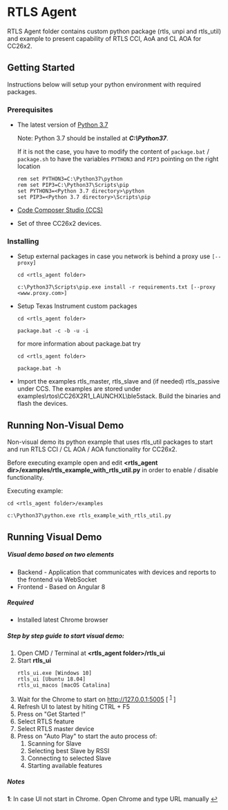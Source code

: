 # RTLS Agent

RTLS Agent folder contains custom python package (rtls, unpi and rtls_util) and example to present capability of RTLS CCI, AoA and CL AOA for CC26x2. 

## Getting Started

Instructions below will setup your python environment with required packages.  

### Prerequisites

- The latest version of [Python 3.7]( https://www.python.org )

    Note: Python 3.7 should be installed at **_C:\Python37_**. 
    
    If it is not the case, you have to modify the content of `package.bat` / `package.sh` to have the variables `PYTHON3` and `PIP3` pointing on the right location
    ```
    rem set PYTHON3=C:\Python37\python
    rem set PIP3=C:\Python37\Scripts\pip
    set PYTHON3=<Python 3.7 directory>\python
    set PIP3=<Python 3.7 directory>\Scripts\pip
    ```


- [Code Composer Studio (CCS)](http://www.ti.com/tool/CCSTUDIO) 
- Set of three CC26x2 devices.


### Installing
* Setup external packages in case you network is behind a proxy use ```[--proxy]```
    ```
    cd <rtls_agent folder>
    
    c:\Python37\Scripts\pip.exe install -r requirements.txt [--proxy <www.proxy.com>]
    ```

* Setup Texas Instrument custom packages

    ```
    cd <rtls_agent folder>
    
    package.bat -c -b -u -i 
    ```
    
    for more information about package.bat try

    ```
    cd <rtls_agent folder>
    
    package.bat -h 
    ```
* Import the examples rtls_master, rtls_slave and (if needed) rtls_passive under CCS. The examples are stored under examples\rtos\CC26X2R1_LAUNCHXL\ble5stack.
Build the binaries and flash the devices.
  
     
## Running Non-Visual Demo

Non-visual demo its python example that uses rtls_util packages to start and run RTLS CCI / CL AOA / AOA functionality for CC26x2.   

Before executing example open and edit **<rtls_agent dir>/examples/rtls_example_with_rtls_util.py** in order to enable / disable functionality.

Executing example: 
```
cd <rtls_agent folder>/examples

c:\Python37\python.exe rtls_example_with_rtls_util.py  
```


## Running Visual Demo

##### Visual demo based on two elements
* Backend - Application that communicates with devices and reports to the frontend via WebSocket
* Frontend - Based on Angular 8

##### Required
* Installed latest Chrome browser 

##### Step by step guide to start visual demo:

1. Open CMD / Terminal at **<rtls_agent folder>/rtls_ui**
2. Start **rtls_ui** 
    ```
    rtls_ui.exe [Windows 10]
    rtls_ui [Ubuntu 18.04]
    rtls_ui_macos [macOS Catalina]
    ``` 
3. Wait for the Chrome to start on http://127.0.0.1:5005 [ <sup id="n1">[1](#f1)</sup> ]
4. Refresh UI to latest by hiting CTRL + F5
5. Press on "Get Started !"
6. Select RTLS feature
7. Select RTLS master device
8. Press on "Auto Play" to start the auto process of:
    1. Scanning for Slave
    2. Selecting best Slave by RSSI
    3. Connecting to selected Slave
    4. Starting available features

##### Notes
<b id="n1">1</b>: In case UI not start in Chrome. Open Chrome and type URL manually [↩](#a1)
